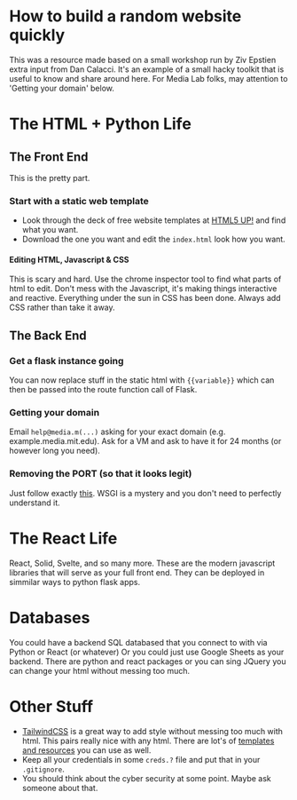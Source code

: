 # How to build a random website quickly
This was a resource made based on a small workshop run by Ziv Epstien extra input from Dan Calacci. It's an example of a small hacky toolkit that is useful to know and share around here. For Media Lab folks, may attention to 'Getting your domain' below.


# The HTML + Python Life

## The Front End
This is the pretty part.

### Start with a static web template
* Look through the deck of free website templates at [HTML5 UP!](https://html5up.net) and find what you want.
* Download the one you want and edit the `index.html` look how you want.


#### Editing HTML, Javascript & CSS
This is scary and hard. 
Use the chrome inspector tool to find what parts of html to edit. 
Don't mess with the Javascript, it's making things interactive and reactive. 
Everything under the sun in CSS has been done. 
Always add CSS rather than take it away.


## The Back End
### Get a flask instance going

You can now replace stuff in the static html with `{{variable}}` which can then be passed into the route function call of Flask.
 
### Getting your domain
Email `help@media.m(...)` asking for your exact domain (e.g. example.media.mit.edu). 
Ask for a VM and ask to have it for 24 months (or however long you need).

 
### Removing the PORT (so that it looks legit)

Just follow exactly [this](https://www.digitalocean.com/community/tutorials/how-to-serve-flask-applications-with-uswgi-and-nginx-on-ubuntu-18-04). 
WSGI is a mystery and you don't need to perfectly understand it.


# The React Life
React, Solid, Svelte, and so many more. These are the modern javascript libraries that will serve as your full front end. 
They can be deployed in simmilar ways to python flask apps.


# Databases
You could have a backend SQL databased that you connect to with via Python or React (or whatever)
Or you could just use Google Sheets as your backend. There are python and react packages or 
you can sing JQuery you can change your html without messing too much.


# Other Stuff
* [TailwindCSS](https://tailwindcss.com) is a great way to add style without messing too much with html. This pairs really nice with any html. There are lot's of [templates and resources](https://www.tailwindtoolbox.com) you can use as well.
* Keep all your credentials in some `creds.?` file and put that in your `.gitignore`.
* You should think about the cyber security at some point. Maybe ask someone about that.

